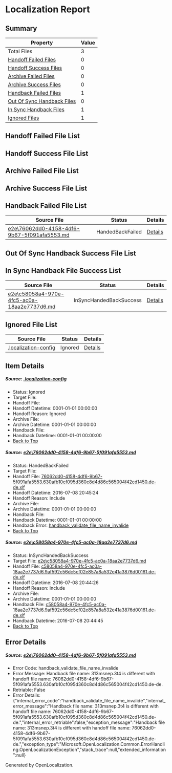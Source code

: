 # <a name='report-top'></a> Localization Report

## Summary
 Property | Value 
 -------- | ----- 
 Total Files | 3
[ Handoff Failed Files ](#handoff-failed-list)| 0
[ Handoff Success Files ](#handoff-success-list)| 0
[ Archive Failed Files ](#archive-failed-list)| 0
[ Archive Success Files ](#archive-success-list)| 0
[ Handback Failed Files ](#handback-failed-list)| 1
[ Out Of Sync Handback Files ](#outofsync-handback-success-list)| 0
[ In Sync Handback Files ](#insync-handback-success-list)| 1
[ Ignored Files ](#ignored-list)| 1

## <a name='handoff-failed-list'></a> Handoff Failed File List

## <a name='handoff-success-list'></a> Handoff Success File List

## <a name='archive-failed-list'></a> Archive Failed File List

## <a name='archive-success-list'></a> Archive Success File List

## <a name='handback-failed-list'></a> Handback Failed File List
 Source File | Status | Details 
 ----------- | ------ | ------- 
 [e2e\76062dd0-4158-4df6-9b67-5f091afa5553.md](https://github.com/OpenLocalizationTestOrg/oltest/blob/b5775170723c047263c58e6486eb7c7b8e25663d/e2e/76062dd0-4158-4df6-9b67-5f091afa5553.md) | HandedBackFailed | [Details](#9467f37df1ba66ec58039c147f2df91e544c5a511)

## <a name='outofsync-handback-success-list'></a> Out Of Sync Handback Success File List

## <a name='insync-handback-success-list'></a> In Sync Handback File Success List
 Source File | Status | Details 
 ----------- | ------ | ------- 
 [e2e\c58058a4-970e-4fc5-ac0a-18aa2e7737d6.md](https://github.com/OpenLocalizationTestOrg/oltest/blob/dbfea0a8429419ef84da2c7fcb1f05da2f169566/e2e/c58058a4-970e-4fc5-ac0a-18aa2e7737d6.md) | InSyncHandedBackSuccess | [Details](#2f9a03b64ce66b65ef3a786c43ed408139d0693a2)

## <a name='ignored-list'></a> Ignored File List
 Source File | Status | Details 
 ----------- | ------ | ------- 
 [.localization-config](https://github.com/OpenLocalizationTestOrg/oltest/blob/b5775170723c047263c58e6486eb7c7b8e25663d/.localization-config) | Ignored | [Details](#3d4f252ac210baf56311d7e97dcc2db10974dbd20)

## Item Details
##### <a name='3d4f252ac210baf56311d7e97dcc2db10974dbd20'></a> Source: [.localization-config](https://github.com/OpenLocalizationTestOrg/oltest/blob/b5775170723c047263c58e6486eb7c7b8e25663d/.localization-config)
* Status: Ignored
* Target File: 
* Handoff File: 
* Handoff Datetime: 0001-01-01 00:00:00
* Handoff Reason: Ignored
* Archive File: 
* Archive Datetime: 0001-01-01 00:00:00
* Handback File: 
* Handback Datetime: 0001-01-01 00:00:00
* [Back to Top](#report-top)

##### <a name='9467f37df1ba66ec58039c147f2df91e544c5a511'></a> Source: [e2e\76062dd0-4158-4df6-9b67-5f091afa5553.md](https://github.com/OpenLocalizationTestOrg/oltest/blob/b5775170723c047263c58e6486eb7c7b8e25663d/e2e/76062dd0-4158-4df6-9b67-5f091afa5553.md)
* Status: HandedBackFailed
* Target File: 
* Handoff File: [76062dd0-4158-4df6-9b67-5f091afa5553.630afb10cf095d360c8d4d86c565004f42cd1450.de-de.xlf](https://github.com/OpenLocalizationTestOrg/olhandoff-e2e/blob/b58b65bd687e05c8e74cb25f7ff32bf6945c06bd/ol-handoff/OpenLocalizationTestOrg/oltest-dede-fly/ci/ht/76062dd0-4158-4df6-9b67-5f091afa5553.630afb10cf095d360c8d4d86c565004f42cd1450.de-de.xlf)
* Handoff Datetime: 2016-07-08 20:45:24
* Handoff Reason: Include
* Archive File: 
* Archive Datetime: 0001-01-01 00:00:00
* Handback File: 
* Handback Datetime: 0001-01-01 00:00:00
* Handback Error: [handback_validate_file_name_invalide](#9467f37df1ba66ec58039c147f2df91e544c5a511handback_validate_file_name_invalide)
* [Back to Top](#report-top)

##### <a name='2f9a03b64ce66b65ef3a786c43ed408139d0693a2'></a> Source: [e2e\c58058a4-970e-4fc5-ac0a-18aa2e7737d6.md](https://github.com/OpenLocalizationTestOrg/oltest/blob/dbfea0a8429419ef84da2c7fcb1f05da2f169566/e2e/c58058a4-970e-4fc5-ac0a-18aa2e7737d6.md)
* Status: InSyncHandedBackSuccess
* Target File: [e2e\c58058a4-970e-4fc5-ac0a-18aa2e7737d6.md](https://github.com/OpenLocalizationTestOrg/oltest-dede-fly/blob/f3a286f7135efe938da16b3b28e98b09849ab949/e2e/c58058a4-970e-4fc5-ac0a-18aa2e7737d6.md)
* Handoff File: [c58058a4-970e-4fc5-ac0a-18aa2e7737d6.9af592c56dc5cf02e857a8a532e41a3876d00161.de-de.xlf](https://github.com/OpenLocalizationTestOrg/olhandoff-e2e/blob/ede10df68f664dd847dbaa48d05b07c2fadcf332/ol-handoff/OpenLocalizationTestOrg/oltest-dede-fly/ci/ht/c58058a4-970e-4fc5-ac0a-18aa2e7737d6.9af592c56dc5cf02e857a8a532e41a3876d00161.de-de.xlf)
* Handoff Datetime: 2016-07-08 20:44:26
* Handoff Reason: Include
* Archive File: 
* Archive Datetime: 0001-01-01 00:00:00
* Handback File: [c58058a4-970e-4fc5-ac0a-18aa2e7737d6.9af592c56dc5cf02e857a8a532e41a3876d00161.de-de.xlf](https://github.com/OpenLocalizationTestOrg/olhandback-e2e/blob/a040fdba5b56ce890e473b8b4c7da75487d6f7de/ol-handback/OpenLocalizationTestOrg/oltest-dede-fly/ci/ht/c58058a4-970e-4fc5-ac0a-18aa2e7737d6.9af592c56dc5cf02e857a8a532e41a3876d00161.de-de.xlf)
* Handback Datetime: 2016-07-08 20:44:45
* [Back to Top](#report-top)


## Error Details
##### <a name='9467f37df1ba66ec58039c147f2df91e544c5a511handback_validate_file_name_invalide'></a> Source: [e2e\76062dd0-4158-4df6-9b67-5f091afa5553.md](#9467f37df1ba66ec58039c147f2df91e544c5a511)
* Error Code: handback_validate_file_name_invalide
* Error Message: Handback file name: 313msnep.3t4 is different with handoff file name: 76062dd0-4158-4df6-9b67-5f091afa5553.630afb10cf095d360c8d4d86c565004f42cd1450.de-de.
* Retriable: False
* Error Details: {"internal_error_code":"handback_validate_file_name_invalide","internal_error_message":"Handback file name: 313msnep.3t4 is different with handoff file name: 76062dd0-4158-4df6-9b67-5f091afa5553.630afb10cf095d360c8d4d86c565004f42cd1450.de-de.","internal_error_retriable":false,"exception_message":"Handback file name: 313msnep.3t4 is different with handoff file name: 76062dd0-4158-4df6-9b67-5f091afa5553.630afb10cf095d360c8d4d86c565004f42cd1450.de-de.","exception_type":"Microsoft.OpenLocalization.Common.ErrorHandling.OpenLocalizationException","stack_trace":null,"extended_information":null}


Generated by OpenLocalization.

